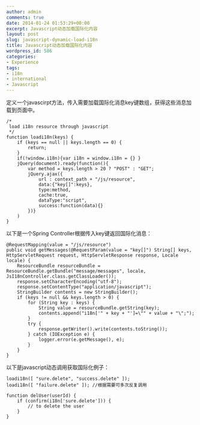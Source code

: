```yaml
---
author: admin
comments: true
date: 2014-01-24 01:53:29+00:00
excerpt: Javascript动态加载国际化内容
layout: post
slug: javascript-dynamic-load-i18n
title: Javascript动态加载国际化内容
wordpress_id: 586
categories:
- Experience
tags:
- i18n
- international
- Javascript
---
```


定义一个javascirpt方法，传入需要加载国际化消息key键数组，获得这些消息加载到页面中。

    
    /*
     load i18n resource through javascript
     */
    function loadi18n(keys) {
    	if (keys == null || keys.length == 0) {
    		return;
    	}
    	if(!window.i18n){var i18n = window.i18n = {} }
    	jQuery(document).ready(function(){
    		var method = keys.length > 20 ? "POST" : "GET";
    		jQuery.ajax({
    			url : context_path + "/js/resource",
    			data:{"key[]":keys},
    			type:method,
    			cache:true,
    			dataType:"script",
    			success:function(data){}
    		})}
    	)
    }


以下是一个Spring Controller根据传入key键返回国际化消息：

    
    @RequestMapping(value = "/js/resource")
    public void getMessages(@RequestParam(value = "key[]") String[] keys, HttpServletRequest request, HttpServletResponse response, Locale locale) {
    	ResourceBundle resourceBundle = ResourceBundle.getBundle("message/messages", locale, JsI18nController.class.getClassLoader());
    	response.setCharacterEncoding("utf-8");
    	response.setContentType("application/javascript");
    	StringBuilder contents = new StringBuilder();
    	if (keys != null && keys.length > 0) {
    		for (String key : keys) {
    			String value = resourceBundle.getString(key);
    			contents.append("i18n['" + key + "']=\"" + value + "\";");
    		}
    		try {
    			response.getWriter().write(contents.toString());
    		} catch (IOException e) {
    			logger.error(e.getMessage(), e);
    		}
    	}	
    }


以下是javascript动态调用获取国际化例子：

    
    loadi18n([ "sure.delete", "success.delete" ]);
    loadi18n([ "failure.delete" ]); //根据需要可多次反复调用
    
    function delUser(userId) {
    	if (confirm(i18n['sure.delete'])) {
    		// to delete the user
    	}
    }
    

